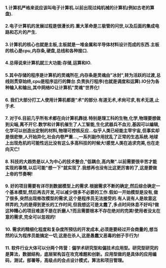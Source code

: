 

#### 1.计算机严格来说应该叫电子计算机.以前出现过纯机械的计算机(例如古老的算盘).
#### 2.电子计算机的发展过程是很漫长的.重大革命是三极管的问世,以及后面的集成电路和芯片的产生.
#### 3.计算机的核心也就是主板,主板就是一堆金属和半导体材料设计而成的东西.主板的核心是cpu,内存条,硬盘,总线和各种接口.
#### 4.总得说来计算机就三大功能:存储,运算和IO.
#### 5.其中存储的程序是计算机的灵魂所在,内存条是灵魂由"冰封",转为活跃的过渡,总线则贯穿始终,cpu是程序运行的舞台.负责执行程序(也就是调度和运算).IO分为各种输入和输出,其中网络IO让计算机"灵魂"世界化!
#### 6. 我们大部分打工人使用计算机都是"术"的部分.有道无术,术尙可求,有术无道,止于术.
#### 7. 对于6.目前几乎所有术都在向计算机靠拢.特别是理工科的生物,化学,物理要想做到尖端,离不开它.数学和计算机催生了人工智能,生化武器兵不血刃,基因可以编辑,化学可以创造出定制的材料,物理可控核反应...似乎人类已经能主宰宇宙,但事实却是很悲惨,人开始异化,社会内卷严重...,一系列副作用扰乱了正常的生态系统.地球上出现危机的可能性远比没有这么多高科技的时候大!感觉人类在追求完美,也在走向灭亡!
#### 8. 科技的大趋势是以人为中心的技术整合,"低耦合,高内聚".以前需要很辛苦才能实现的事情,以后可能"想一下"就实现了.我想再也没有比这更厉害的了,这是要做上帝的节奏啊!
#### 9. 好的项目需要有详尽到数据模型上的需求.根据需求不断的确定,然后综合确定一个基本模型,然后再去开发,可以减少很多不必要的工作.假如一开始模型是没有,做了很多,突然出现修改模型的需求,这个是程序员无法接受的.有人说有人是故意这样弄的,为的是得到更长的工作时间,但我想这可是太蠢了,多点时间休息不好吗?做这种糟心的项目难道不是在折磨人?而且需要根本不存在绝对的完美!使用者没太在意的需求,完全可以忽视的!
#### 10. 需求的精细化程度和复杂度所预估的开发成本,必须是要经过开会商量的,想当然的认为程序员能搞定一切,这是在杀人,这是愚蠢又恶毒的刽子手行为!
#### 11. 软件行业大体可以分两个阵营：偏学术研究型和偏技术应用型。研究型研究的是算法，数据结构，底层架构旨在攻克难题和创新。应用型做的是具体的应用编码，测试，部署等，高级点的会点设计模式，算法和项目管理。
